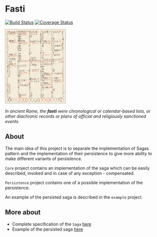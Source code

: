 # Fasti

[![Build Status](https://travis-ci.org/dokwork/fasti.svg?branch=master)](https://travis-ci.org/dokwork/fasti)
[![Coverage Status](https://coveralls.io/repos/github/dokwork/fasti/badge.svg?branch=master)](https://coveralls.io/github/dokwork/fasti?branch=master)

![](fasti.gif) 

_In ancient Rome, the **fasti** were chronological or calendar-based lists, or other diachronic records or 
plans of official and religiously sanctioned events._

## About
The main idea of this project is to separate the implementation of Sagas pattern and the implementation of their persistence to give more ability to make different variants of persistence. 

`Core` project contains an implementation of the saga which can be easily described, invoked and in case of any exception - compensated.

`Persistence` project contains one of a possible implementation of the persistence.

An example of the persisted saga is described in the `example` project.

## More about
- Complete specification of the `Saga` [here](core/src/test/scala/ru/dokwork/fasti/SagaSpec.scala)
- Example of the persisted saga [here](example/README.md)